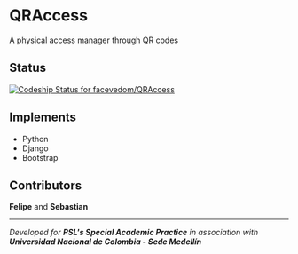 # QRAccess

A physical access manager through QR codes

## Status
[ ![Codeship Status for facevedom/QRAccess](https://app.codeship.com/projects/ed1f5d60-f190-0134-3b07-0a10f412d679/status?branch=master)](https://app.codeship.com/projects/209430)

## Implements
* Python
* Django
* Bootstrap

## Contributors
**Felipe** and **Sebastian**

---

_Developed for **PSL's Special Academic Practice** in association with **Universidad Nacional de Colombia - Sede Medellín**_
